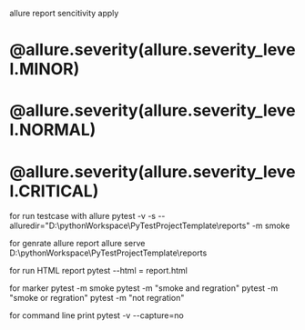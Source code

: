 
allure report sencitivity apply
# @allure.severity(allure.severity_level.MINOR)
# @allure.severity(allure.severity_level.NORMAL)
# @allure.severity(allure.severity_level.CRITICAL)

for run testcase with allure
pytest -v -s --alluredir="D:\pythonWorkspace\PyTestProjectTemplate\reports" -m smoke

for genrate allure report
allure serve D:\pythonWorkspace\PyTestProjectTemplate\reports

for run HTML report
pytest --html = report.html



for marker
pytest -m smoke
pytest -m "smoke and regration"
pytest -m "smoke or regration"
pytest -m "not regration"


for command line print
pytest -v --capture=no
